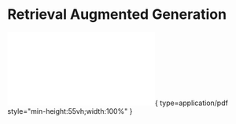 # Retrieval Augmented Generation

![Alt text](<../artifacts/5.1_RAG.pdf>){ type=application/pdf style="min-height:55vh;width:100%" }